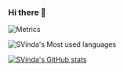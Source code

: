 ### Hi there 👋

![Metrics](https://metrics.lecoq.io/SVinda?template=classic&config.timezone=Asia%2FShanghai)

![SVinda's Most used languages](https://github-readme-stats.vercel.app/api/top-langs?username=SVinda&show_icons=true&count_private=true&theme=gotham)

[![SVinda's GitHub stats](https://github-readme-stats.vercel.app/api?username=SVinda)](https://github.com/anuraghazra/github-readme-stats)

<!--
**SVinda/SVinda** is a ✨ _special_ ✨ repository because its `README.md` (this file) appears on your GitHub profile.

Here are some ideas to get you started:

- 🔭 I’m currently working on ...
- 🌱 I’m currently learning ...
- 👯 I’m looking to collaborate on ...
- 🤔 I’m looking for help with ...
- 💬 Ask me about ...
- 📫 How to reach me: ...
- 😄 Pronouns: ...
- ⚡ Fun fact: ...
-->
